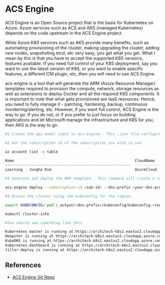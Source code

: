 # ACS Engine #

ACS Engine is an Open Source project that is the basis for Kubernetes on Azure.  Azure services such as ACS and AKS (managed Kubernetes) depends on the code upstream in the ACS Engine project.

While Azure K8S services such as AKS provide many benefits, such as automating provisioning of the cluster, making upgrading the cluster, adding new nodes, snapshoting etcd, etc very easy, you get what you get.  What I mean by this is that you have to accept the supported K8S versions, features available.  If you need full control of your K8S deployment, say you want to use the latest version of K8S, or you want to enable specific features, a different CNI plugin, etc, then you will need to use ACS Engine.

acs-engine is a tool that will generate the ARM (Azure Resource Manager) templates required to provision the compute, network, storage resources as well as extensions to deploy Docker and all the required K8S components.  It is important to note that what gets provisioned are IaaS resources.  Hence, you need to fully manage it - patching, hardening, backup, continuous monitering/alerting, etc.  However, if you want full control, ACS Engine is the way to go.  If you do not, or if you prefer to just focus on building applications and let Microsoft manage the infrastructure and K8S for you, then AKS is the way to go.

```sh
#1 Create the api model input to acs-engine.  This .json file configures the version of K8S that should be deployed as well as the number of agent nodes etc.  See k8s-1.9.json as an example

#2 Get the subscription id of the subscription you wish to use

az account list -o table

Name                                                       CloudName    SubscriptionId                        State    IsDefault
---------------------------------------------------------  -----------  ------------------------------------  -------  -----------
Learning - Jungho Kim                                      AzureCloud   f6de0a1c-8065-430a-92d0-2dd8fff75     Enabled  True

#3 Generate and deploy the ARM template.  This command will create a resource group with the same name as your dns-prefix then deploy the IaaS resources into the RG.  It will also generate the ARM templates, the certs/keys for all the control plane components, the kubectl client, as well as kubeconfig files to access each Azure region.  Look at the contents of the _output directory.

acs-engine deploy --subscription-id <sub-id> --dns-prefix <your-dns-prefix> --location <region e.g. canadaeast> --api-model <your-api-model-json>

#4 Access the cluster using the kubeconfig for the region.  

export KUBECONFIG=`pwd`/_output/<dns-prefix>/kubeconfig/kubeconfig.<region>.json

kubectl cluster-info

#You should see something like this

Kubernetes master is running at https://architech-k8s2.eastus2.cloudapp.azure.com
Heapster is running at https://architech-k8s2.eastus2.cloudapp.azure.com/api/v1/namespaces/kube-system/services/heapster/proxy
KubeDNS is running at https://architech-k8s2.eastus2.cloudapp.azure.com/api/v1/namespaces/kube-system/services/kube-dns:dns/proxy
kubernetes-dashboard is running at https://architech-k8s2.eastus2.cloudapp.azure.com/api/v1/namespaces/kube-system/services/https:kubernetes-dashboard:/proxy
tiller-deploy is running at https://architech-k8s2.eastus2.cloudapp.azure.com/api/v1/namespaces/kube-system/services/tiller-deploy:tiller/proxy

```





## References ##

* [ACS Engine Git Repo](https://github.com/Azure/acs-engine)